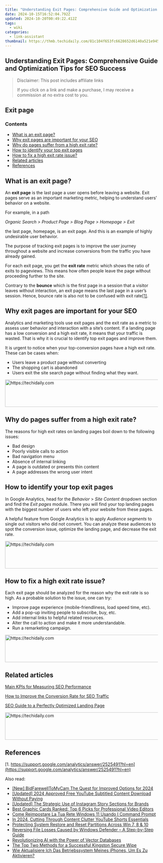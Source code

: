 ```yaml
---
title: "Understanding Exit Pages: Comprehensive Guide and Optimization Tips for SEO Success"
date: 2024-10-15T16:52:04.792Z
updated: 2024-10-20T00:49:22.412Z
tags:
  - wiki
categories:
  - link-assistant
thumbnail: https://thmb.techidaily.com/81c104f653fc6628652d6140a521e94570f22aa2499ea9263be6a00f18fb658c.jpg
---
```


## Understanding Exit Pages: Comprehensive Guide and Optimization Tips for SEO Success

>  Disclaimer: This post includes affiliate links
>
>  If you click on a link and make a purchase, I may receive a commission at no extra cost to you.
>

## Exit page

### Contents

* [What is an exit page?](https://tools.techidaily.com/link-assistant/products/)
* [Why exit pages are important for your SEO](https://tools.techidaily.com/link-assistant/products/)
* [Why do pages suffer from a high exit rate?](https://tools.techidaily.com/link-assistant/products/)
* [How to identify your top exit pages](https://tools.techidaily.com/link-assistant/products/)
* [How to fix a high exit rate issue?](https://tools.techidaily.com/link-assistant/products/)
* [Related articles](https://tools.techidaily.com/link-assistant/products/)
* [References](https://tools.techidaily.com/link-assistant/products/)

## What is an exit page?

An **exit page** is the last page a user opens before leaving a website. Exit pages serve as an important marketing metric, helping to understand users’ behavior on a website.

For example, in a path

_Organic Search > Product Page > Blog Page > Homepage > Exit_

the last page, homepage, is an exit page. And this is an example of highly undesirable user behavior.

The purpose of tracking exit pages is to improve the user journey throughout a website and increase conversions from the traffic you have already gained.

For each exit page, you get the **exit rate** metric which shows the ratio of exits to pageviews. This means how often people leave the page without proceeding further to the site.

Contrary to the **bounce** which is the first page in a session that a visitor leaves without interaction, an exit page means the last page in a user’s session. Hence, bounce rate is also not to be confused with exit rate[\[1\]](https://tools.techidaily.com/link-assistant/products/).

## Why exit pages are important for your SEO

Analytics and marketing tools use exit pages and the exit rate as a metric to assess user behavior and interaction with a site’s content. If a landing page has a low conversion and a high exit rate, it means that your traffic is wasted. That is why it is crucial to identify top exit pages and improve them.

It is urgent to notice when your top-conversion pages have a high exit rate. These can be cases when:

* Users leave a product page without converting
* The shopping cart is abandoned
* Users exit the site search page without finding what they want.

<!-- affiliate ads begin -->
<a href="https://appsumo.8odi.net/c/5597632/2105864/7443" target="_top" id="2105864">
  <img src="//a.impactradius-go.com/display-ad/7443-2105864" border="0" alt="https://techidaily.com" width="728" height="90"/>
</a>
<img height="0" width="0" src="https://appsumo.8odi.net/i/5597632/2105864/7443" style="position:absolute;visibility:hidden;" border="0" />
<!-- affiliate ads end -->

## Why do pages suffer from a high exit rate?

The reasons for high exit rates on landing pages boil down to the following issues:

* Bad design
* Poorly visible calls to action
* Bad navigation menu
* Absence of internal linking
* A page is outdated or presents thin content
* A page addresses the wrong user intent

## How to identify your top exit pages

In Google Analytics, head for the _Behavior_ \> _Site Content_ dropdown section and find the _Exit pages_ module. There you will find your top landing pages with the biggest number of users who left your website from these pages.

A helpful feature from Google Analytics is to apply _Audience segments_ to single out visitors who did not convert. You can analyze these audiences to spot the conversion issue, optimize the landing page, and decrease the exit rate.

<!-- affiliate ads begin -->
<a href="https://imp.i110150.net/c/5597632/798161/11305" target="_top" id="798161">
  <img src="//a.impactradius-go.com/display-ad/11305-798161" border="0" alt="https://techidaily.com" width="728" height="90"/>
</a>
<img height="0" width="0" src="https://imp.i110150.net/i/5597632/798161/11305" style="position:absolute;visibility:hidden;" border="0" />
<!-- affiliate ads end -->

## How to fix a high exit rate issue?

Each exit page should be analyzed for the reason why the exit rate is so high. As a probable solution to the issue, one can try:

* Improve page experience (mobile-friendliness, load speed time, etc).
* Add a pop-up inviting people to subscribe, buy, etc.
* Add internal links to helpful related resources.
* Alter the call to action and make it more understandable.
* Run a remarketing campaign.

<!-- affiliate ads begin -->
<a href="https://appsumo.8odi.net/c/5597632/2094422/7443" target="_top" id="2094422">
  <img src="//a.impactradius-go.com/display-ad/7443-2094422" border="0" alt="https://techidaily.com" width="728" height="90"/>
</a>
<img height="0" width="0" src="https://appsumo.8odi.net/i/5597632/2094422/7443" style="position:absolute;visibility:hidden;" border="0" />
<!-- affiliate ads end -->

## Related articles

[Main KPIs for Measuring SEO Performance](https://tools.techidaily.com/link-assistant/products/)

[How to Improve the Conversion Rate for SEO Traffic](https://tools.techidaily.com/link-assistant/products/)

[SEO Guide to a Perfectly Optimized Landing Page](https://tools.techidaily.com/link-assistant/products/)

<!-- affiliate ads begin -->
<a href="https://unicoeye.pxf.io/c/5597632/2134218/18498" target="_top" id="2134218">
  <img src="//a.impactradius-go.com/display-ad/18498-2134218" border="0" alt="https://techidaily.com" width="728" height="90"/>
</a>
<img height="0" width="0" src="https://unicoeye.pxf.io/i/5597632/2134218/18498" style="position:absolute;visibility:hidden;" border="0" />
<!-- affiliate ads end -->

## References

[1. https://support.google.com/analytics/answer/2525491?hl=en](https://support.google.com/analytics/answer/2525491?hl=en)

<ins class="adsbygoogle"
     style="display:block"
     data-ad-format="autorelaxed"
     data-ad-client="ca-pub-7571918770474297"
     data-ad-slot="1223367746"></ins>

<ins class="adsbygoogle"
     style="display:block"
     data-ad-client="ca-pub-7571918770474297"
     data-ad-slot="8358498916"
     data-ad-format="auto"
     data-full-width-responsive="true"></ins>

<span class="atpl-alsoreadstyle">Also read:</span>
<div><ul>
<li><a href="https://screen-activity-recording.techidaily.com/new-bidfarewelltomycam-the-quest-for-improved-options-for-2024/"><u>[New] BidFarewellToMyCam The Quest for Improved Options for 2024</u></a></li>
<li><a href="https://eaxpv-info.techidaily.com/updated-2024-approved-free-youtube-subtitled-content-download-without-paying/"><u>[Updated] 2024 Approved Free YouTube Subtitled Content Download Without Paying</u></a></li>
<li><a href="https://instagram-video-files.techidaily.com/updated-the-strategic-use-of-instagram-story-sections-for-brands/"><u>[Updated] The Strategic Use of Instagram Story Sections for Brands</u></a></li>
<li><a href="https://blog-min.techidaily.com/best-graphic-cards-ranked-top-6-picks-for-professional-video-editors/"><u>Best Graphic Cards Ranked: Top 6 Picks for Professional Video Editors</u></a></li>
<li><a href="https://discover-bytes.techidaily.com/come-reimpostare-la-tua-rete-windows-11-usando-i-command-prompt/"><u>Come Reimpostare La Tua Rete Windows 11 Usando I Command Prompt</u></a></li>
<li><a href="https://youtube-video-recordings.techidaily.com/in-2024-cutting-through-content-clutter-youtube-shorts-essentials/"><u>In 2024, Cutting Through Content Clutter YouTube Shorts Essentials</u></a></li>
<li><a href="https://discover-bytes.techidaily.com/protecting-system-restore-and-reset-partitions-across-win-7-8-and-10/"><u>Protecting System Restore and Reset Partitions Across Win 7, 8 & 10</u></a></li>
<li><a href="https://win-trending.techidaily.com/reversing-file-losses-caused-by-windows-defender-a-step-by-step-guide/"><u>Reversing File Losses Caused by Windows Defender – A Step-by-Step Guide</u></a></li>
<li><a href="https://tech-savvy.techidaily.com/revolutionizing-ai-with-the-power-of-vector-databases/"><u>Revolutionizing AI with the Power of Vector Databases</u></a></li>
<li><a href="https://discover-bytes.techidaily.com/the-top-two-methods-for-a-successful-kingston-secure-wipe/"><u>The Top Two Methods for a Successful Kingston Secure Wipe</u></a></li>
<li><a href="https://discover-bytes.techidaily.com/wie-aktualisiere-ich-das-betriebssystem-meines-iphones-um-es-zu-aktivieren/"><u>Wie Aktualisiere Ich Das Betriebssystem Meines iPhones, Um Es Zu Aktivieren?</u></a></li>
</ul></div>

